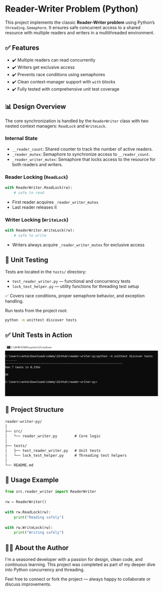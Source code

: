 # Reader-Writer Problem (Python)

This project implements the classic **Reader-Writer problem** using Python’s `threading.Semaphore`. It ensures safe concurrent access to a shared resource with multiple readers and writers in a multithreaded environment.

## ✅ Features

- ✔️ Multiple readers can read concurrently
- ✔️ Writers get exclusive access
- ✔️ Prevents race conditions using semaphores
- ✔️ Clean context-manager support with `with` blocks
- ✔️ Fully tested with comprehensive unit test coverage

## 📊 Design Overview

The core synchronization is handled by the `ReaderWriter` class with two nested context managers: `ReadLock` and `WriteLock`.

### Internal State

- `__reader_count`: Shared counter to track the number of active readers.
- `_reader_mutex`: Semaphore to synchronize access to `__reader_count`.
- `_reader_writer_mutex`: Semaphore that locks access to the resource for both readers and writers.

### Reader Locking (`ReadLock`)

```python
with ReaderWriter.ReadLock(rw):
    # safe to read
```

- First reader acquires `_reader_writer_mutex`
- Last reader releases it

### Writer Locking (`WriteLock`)

```python
with ReaderWriter.WriteLock(rw):
    # safe to write
```

- Writers always acquire `_reader_writer_mutex` for exclusive access

## 🧪 Unit Testing

Tests are located in the `tests/` directory:

- `test_reader_writer.py` — functional and concurrency tests
- `lock_test_helper.py` — utility functions for threading test setup

✅ Covers race conditions, proper semaphore behavior, and exception handling.

Run tests from the project root:

```bash
python -m unittest discover tests
```

## ✅ Unit Tests in Action

<img src="./public/unit-tests.PNG" alt="Unit Test Results" width="700" />

## 📁 Project Structure

```
reader-writer-py/
│
├── src/
│   └── reader_writer.py        # Core logic
│
├── tests/
│   ├── test_reader_writer.py   # Unit tests
│   └── lock_test_helper.py     # Threading test helpers
│
└── README.md
```

## 🚀 Usage Example

```python
from src.reader_writer import ReaderWriter

rw = ReaderWriter()

with rw.ReadLock(rw):
    print("Reading safely")

with rw.WriteLock(rw):
    print("Writing safely")
```

## 👨‍💻 About the Author

I'm a seasoned developer with a passion for design, clean code, and continuous learning. This project was completed as part of my deeper dive into Python concurrency and threading.

Feel free to connect or fork the project — always happy to collaborate or discuss improvements.

